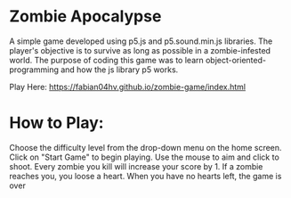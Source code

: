 # Zombie Apocalypse

A simple game developed using p5.js and p5.sound.min.js libraries. The player's objective is to survive as long as possible in a zombie-infested world.
The purpose of coding this game was to learn object-oriented-programming and how the js library p5 works.  

Play Here: https://fabian04hv.github.io/zombie-game/index.html

# How to Play:
Choose the difficulty level from the drop-down menu on the home screen.
Click on "Start Game" to begin playing.
Use the mouse to aim and click to shoot.
Every zombie you kill will increase your score by 1. 
If a zombie reaches you, you loose a heart.
When you have no hearts left, the game is over
